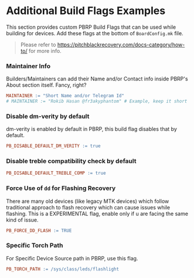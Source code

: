 # Additional Build Flags Examples

This section provides custom PBRP Build Flags that can be used while building for devices.
Add these flags at the bottom of `BoardConfig.mk` file.
> Please refer to https://pitchblackrecovery.com/docs-category/how-to/ for more info.

### Maintainer Info

Builders/Maintainers can add their Name and/or Contact info inside PBRP's About section itself. Fancy, right?
```makefile
MAINTAINER := "Short Name and/or Telegram Id"
# MAINTAINER := "Rokib Hasan @fr3akyphantom" # Example, keep it short
```

### Disable dm-verity by default

dm-verity is enabled by default in PBRP, this build flag disables that by default.
```makefile
PB_DISABLE_DEFAULT_DM_VERITY := true
```

### Disable treble compatibility check by default

```makefile
PB_DISABLE_DEFAULT_TREBLE_COMP := true
```

### Force Use of `dd` for Flashing Recovery

There are many old devices (like legacy MTK devices) which follow traditional approach to flash recovery which can cause issues while flashing.
This is a EXPERIMENTAL flag, enable only if u are facing the same kind of issue.
```makefile
PB_FORCE_DD_FLASH := TRUE
```

### Specific Torch Path

For Specific Device Source path in PBRP, use this flag.
```makefile
PB_TORCH_PATH := /sys/class/leds/flashlight
```
